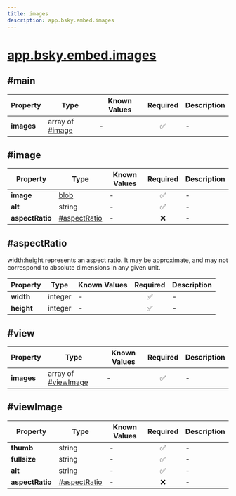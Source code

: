 ```yaml
---
title: images
description: app.bsky.embed.images
---
```


# [app.bsky.embed.images](https://github.com/myConsciousness/atproto.dart/blob/main/lexicons/app/bsky/embed/images.json)

## #main

| Property | Type | Known Values | Required | Description |
| --- | --- | --- | :---: | --- |
| **images** | array of [#image](#image) | - | ✅ | - |

## #image

| Property | Type | Known Values | Required | Description |
| --- | --- | --- | :---: | --- |
| **image** | [blob](https://atproto.com/specs/data-model#blob-type) | - | ✅ | - |
| **alt** | string | - | ✅ | - |
| **aspectRatio** | [#aspectRatio](#aspectratio) | - | ❌ | - |

## #aspectRatio

width:height represents an aspect ratio. It may be approximate, and may not correspond to absolute dimensions in any given unit.

| Property | Type | Known Values | Required | Description |
| --- | --- | --- | :---: | --- |
| **width** | integer | - | ✅ | - |
| **height** | integer | - | ✅ | - |

## #view

| Property | Type | Known Values | Required | Description |
| --- | --- | --- | :---: | --- |
| **images** | array of [#viewImage](#viewimage) | - | ✅ | - |

## #viewImage

| Property | Type | Known Values | Required | Description |
| --- | --- | --- | :---: | --- |
| **thumb** | string | - | ✅ | - |
| **fullsize** | string | - | ✅ | - |
| **alt** | string | - | ✅ | - |
| **aspectRatio** | [#aspectRatio](#aspectratio) | - | ❌ | - |
